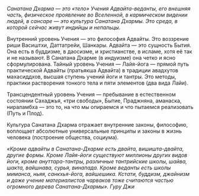 _Санатана Дхарма — это «тело» Учения Адвайта-веданты, его внешняя часть, физическое проявление во Вселенной, в кармическом видении людей, в сансаре — это культура Санатана Дхармы. Это среда, в которой сейчас живут индийцы и непальцы._


Внутренний уровень Учения — это философия Адвайты. Это воззрение риши Васиштхи, Даттатрейи, Шанкары. Адвайта — это сущность Бытия. Она есть в буддизме, в даосизме, и христианстве, в исламе, хотя её так и не называют. В Санатана Дхарме (в индуизме) она четко и ясно сформулирована. Тайный уровень Учения — Лайя-йога — прямой путь практической Адвайты (пратьякша Адвайта) в традиции авадхутов махасиддхов, высшая ступень учений йоги и тантры. Это методы, практики растворения тонкого тела и пяти элементов (два вида Лайи).


Трансцендентный уровень Учения — пребывание в естественном состоянии Сахаджья, «три свободы», Бытие, Праджняна, аманаска, нираламбха — это то, на что мы опираемся и что пытаемся реализовать (Путь и Плод).


Культура Санатана Дхарма отражает внутренние законы, философию, воплощает абсолютные универсальные принципы и законы в жизнь человека (построение общества, социума). 

_«Кроме адвайты в Санатана-Дхарме есть двайта, вишишта-двайта, другие формы. Кроме Лайя-йоги существуют миллионы других видов йоги, кроме ануттара-тантры, различные тантрийские школы, шайва, шакта, вайшнава, сурья, винапада. Кроме веданты есть школы миманса, ньяя, санкхья-йога, вайшешика. Кстати, буддизм, джайнизм и даже учение материалистов чарваков тоже считаются частью огромного дерева Санатана-Дхармы»._
_Гуру Джи_
